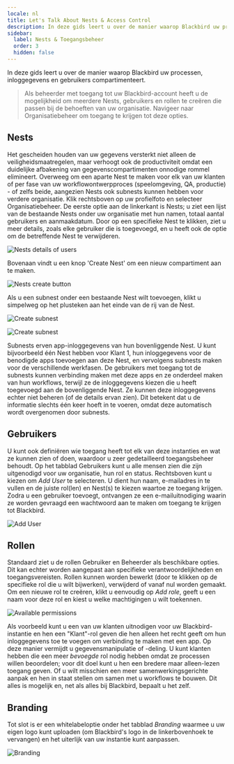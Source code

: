 ```yaml
---
locale: nl
title: Let's Talk About Nests & Access Control
description: In deze gids leert u over de manier waarop Blackbird uw processen, inloggegevens en gebruikers compartimenteert.
sidebar:
  label: Nests & Toegangsbeheer
  order: 3
  hidden: false
---
```


In deze gids leert u over de manier waarop Blackbird uw processen, inloggegevens en gebruikers compartimenteert.

> Als beheerder met toegang tot uw Blackbird-account heeft u de mogelijkheid om meerdere Nests, gebruikers en rollen te creëren die passen bij de behoeften van uw organisatie. Navigeer naar Organisatiebeheer om toegang te krijgen tot deze opties.

## Nests

Het gescheiden houden van uw gegevens versterkt niet alleen de veiligheidsmaatregelen, maar verhoogt ook de productiviteit omdat een duidelijke afbakening van gegevenscompartimenten onnodige rommel elimineert. Overweeg om een aparte Nest te maken voor elk van uw klanten of per fase van uw workflowontwerpproces (speelomgeving, QA, productie) - of zelfs beide, aangezien Nests ook subnests kunnen hebben voor verdere organisatie. Klik rechtsboven op uw profielfoto en selecteer Organisatiebeheer. De eerste optie aan de linkerkant is Nests; u ziet een lijst van de bestaande Nests onder uw organisatie met hun namen, totaal aantal gebruikers en aanmaakdatum. Door op een specifieke Nest te klikken, ziet u meer details, zoals elke gebruiker die is toegevoegd, en u heeft ook de optie om de betreffende Nest te verwijderen.

![Nests details of users](~/assets/guides/nests/1.png)

Bovenaan vindt u een knop 'Create Nest' om een nieuw compartiment aan te maken.

![Nests create button](~/assets/guides/nests/2.png)

Als u een subnest onder een bestaande Nest wilt toevoegen, klikt u simpelweg op het plusteken aan het einde van de rij van de Nest.

![Create subnest](~/assets/guides/nests/31.png)

![Create subnest](~/assets/guides/nests/32.png)

Subnests erven app-inloggegevens van hun bovenliggende Nest. U kunt bijvoorbeeld één Nest hebben voor Klant 1, hun inloggegevens voor de benodigde apps toevoegen aan deze Nest, en vervolgens subnests maken voor de verschillende werkfasen. De gebruikers met toegang tot de subnests kunnen verbinding maken met deze apps en ze onderdeel maken van hun workflows, terwijl ze de inloggegevens kiezen die u heeft toegevoegd aan de bovenliggende Nest. Ze kunnen deze inloggegevens echter niet beheren (of de details ervan zien). Dit betekent dat u de informatie slechts één keer hoeft in te voeren, omdat deze automatisch wordt overgenomen door subnests.

## Gebruikers

U kunt ook definiëren wie toegang heeft tot elk van deze instanties en wat ze kunnen zien of doen, waardoor u zeer gedetailleerd toegangsbeheer behoudt. Op het tabblad Gebruikers kunt u alle mensen zien die zijn uitgenodigd voor uw organisatie, hun rol en status. Rechtsboven kunt u kiezen om _Add User_ te selecteren. U dient hun naam, e-mailadres in te vullen en de juiste rol(len) en Nest(s) te kiezen waartoe ze toegang krijgen. Zodra u een gebruiker toevoegt, ontvangen ze een e-mailuitnodiging waarin ze worden gevraagd een wachtwoord aan te maken om toegang te krijgen tot Blackbird.

![Add User](~/assets/guides/nests/4.png)

## Rollen

Standaard ziet u de rollen Gebruiker en Beheerder als beschikbare opties. Dit kan echter worden aangepast aan specifieke verantwoordelijkheden en toegangsvereisten. Rollen kunnen worden bewerkt (door te klikken op de specifieke rol die u wilt bijwerken), verwijderd of vanaf nul worden gemaakt. Om een nieuwe rol te creëren, klikt u eenvoudig op _Add role_, geeft u een naam voor deze rol en kiest u welke machtigingen u wilt toekennen.

![Available permissions](~/assets/guides/nests/5.png)

Als voorbeeld kunt u een van uw klanten uitnodigen voor uw Blackbird-instantie en hen een "Klant"-rol geven die hen alleen het recht geeft om hun inloggegevens toe te voegen om verbinding te maken met een app. Op deze manier vermijdt u gegevensmanipulatie of -deling. U kunt klanten hebben die een meer _bevoegde_ rol nodig hebben omdat ze processen willen beoordelen; voor dit doel kunt u hen een bredere maar alleen-lezen toegang geven. Of u wilt misschien een meer samenwerkingsgerichte aanpak en hen in staat stellen om samen met u workflows te bouwen. Dit alles is mogelijk en, net als alles bij Blackbird, bepaalt u het zelf.

## Branding

Tot slot is er een whitelabeloptie onder het tabblad _Branding_ waarmee u uw eigen logo kunt uploaden (om Blackbird's logo in de linkerbovenhoek te vervangen) en het uiterlijk van uw instantie kunt aanpassen.

![Branding](~/assets/guides/nests/6.png)